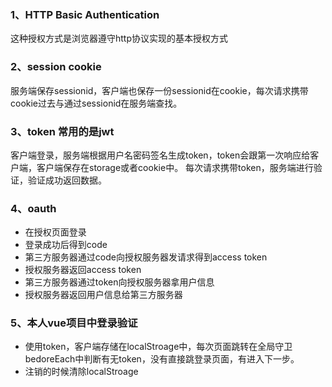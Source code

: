 ### 1、HTTP Basic Authentication
  这种授权方式是浏览器遵守http协议实现的基本授权方式

### 2、session cookie
  服务端保存sessionid，客户端也保存一份sessionid在cookie，每次请求携带cookie过去与通过sessionid在服务端查找。

### 3、token 常用的是jwt
  客户端登录，服务端根据用户名密码签名生成token，token会跟第一次响应给客户端，客户端保存在storage或者cookie中。
  每次请求携带token，服务端进行验证，验证成功返回数据。

### 4、oauth
* 在授权页面登录
* 登录成功后得到code
* 第三方服务器通过code向授权服务器发请求得到access token
* 授权服务器返回access token
* 第三方服务器通过token向授权服务器拿用户信息
* 授权服务器返回用户信息给第三方服务器

### 5、本人vue项目中登录验证
* 使用token，客户端存储在localStroage中，每次页面跳转在全局守卫bedoreEach中判断有无token，没有直接跳登录页面，有进入下一步。
* 注销的时候清除localStroage
